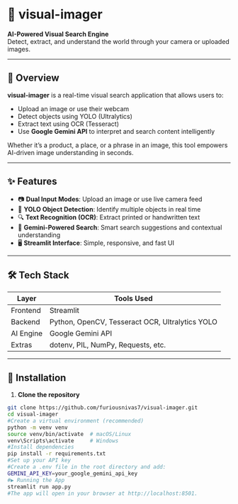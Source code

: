 # 📸 visual-imager

**AI-Powered Visual Search Engine**  
Detect, extract, and understand the world through your camera or uploaded images.

---

## 🚀 Overview

**visual-imager** is a real-time visual search application that allows users to:
- Upload an image or use their webcam
- Detect objects using YOLO (Ultralytics)
- Extract text using OCR (Tesseract)
- Use **Google Gemini API** to interpret and search content intelligently

Whether it’s a product, a place, or a phrase in an image, this tool empowers AI-driven image understanding in seconds.

---

## ✨ Features

- 📷 **Dual Input Modes**: Upload an image or use live camera feed
- 🧠 **YOLO Object Detection**: Identify multiple objects in real time
- 🔍 **Text Recognition (OCR)**: Extract printed or handwritten text
- 🤖 **Gemini-Powered Search**: Smart search suggestions and contextual understanding
- 🖥️ **Streamlit Interface**: Simple, responsive, and fast UI

---

## 🛠 Tech Stack

| Layer      | Tools Used                                   |
|------------|----------------------------------------------|
| Frontend   | Streamlit                                     |
| Backend    | Python, OpenCV, Tesseract OCR, Ultralytics YOLO |
| AI Engine  | Google Gemini API                             |
| Extras     | dotenv, PIL, NumPy, Requests, etc.            |

---

## 🧪 Installation

1. **Clone the repository**  
```bash
git clone https://github.com/furiousnivas7/visual-imager.git
cd visual-imager
#Create a virtual environment (recommended)
python -m venv venv
source venv/bin/activate  # macOS/Linux
venv\Scripts\activate     # Windows
#Install dependencies
pip install -r requirements.txt
#Set up your API key
#Create a .env file in the root directory and add:
GEMINI_API_KEY=your_google_gemini_api_key
#▶️ Running the App
streamlit run app.py
#The app will open in your browser at http://localhost:8501.